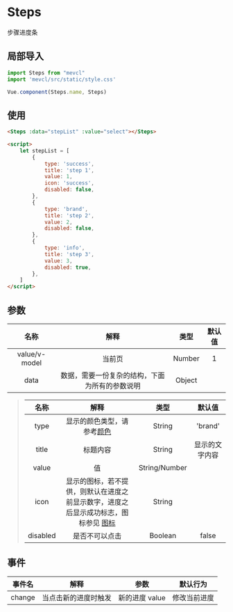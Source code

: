 # Steps

步骤进度条

## 局部导入
```js
import Steps from "mevcl"
import 'mevcl/src/static/style.css'

Vue.component(Steps.name, Steps)
```

## 使用
```html
<Steps :data="stepList" :value="select"></Steps>

<script>
    let stepList = [
        {
            type: 'success',
            title: 'step 1',
            value: 1,
            icon: 'success',
            disabled: false,
        },
        {
            type: 'brand',
            title: 'step 2',
            value: 2,
            disabled: false,
        },
        {
            type: 'info',
            title: 'step 3',
            value: 3,
            disabled: true,
        },
    ]
</script>
```

## 参数

| 名称 | 解释 | 类型 | 默认值 |
|:-:|:-:|:-:|:-:|
| value/v-model | 当前页 | Number | 1 |
| data | 数据，需要一份复杂的结构，下面为所有的参数说明 | Object |  |

> | 名称 | 解释 | 类型 | 默认值 |
> |:-:|:-:|:-:|:-:|
> | type | 显示的颜色类型，请参考[颜色](../basic/color.md) | String | 'brand' |
> | title | 标题内容 | String | 显示的文字内容 |
> | value | 值 | String/Number | |
> | icon | 显示的图标，若不提供，则默认在进度之前显示数字，进度之后显示成功标志，图标参见 [图标](../basic/icon.md) | String | |
> | disabled | 是否不可以点击 | Boolean | false |

## 事件

| 事件名 | 解释 | 参数 | 默认行为 |
|:-:|:-:|:-:|:-:|
| change | 当点击新的进度时触发 | 新的进度 value | 修改当前进度 |

